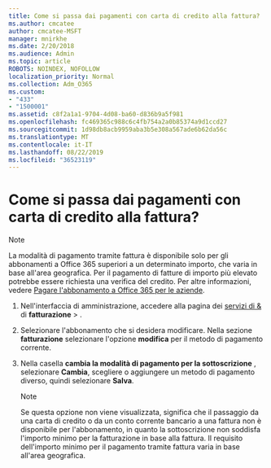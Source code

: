 ```yaml
---
title: Come si passa dai pagamenti con carta di credito alla fattura?
ms.author: cmcatee
author: cmcatee-MSFT
manager: mnirkhe
ms.date: 2/20/2018
ms.audience: Admin
ms.topic: article
ROBOTS: NOINDEX, NOFOLLOW
localization_priority: Normal
ms.collection: Adm_O365
ms.custom:
- "433"
- "1500001"
ms.assetid: c8f2a1a1-9704-4d08-ba60-d836b9a5f981
ms.openlocfilehash: fc469365c988c6c4fb754a2a0b85374a9d1ccd27
ms.sourcegitcommit: 1d98db8acb9959aba3b5e308a567ade6b62da56c
ms.translationtype: MT
ms.contentlocale: it-IT
ms.lasthandoff: 08/22/2019
ms.locfileid: "36523119"
---
```

# <a name="how-do-i-change-from-credit-card-payments-to-invoice"></a>Come si passa dai pagamenti con carta di credito alla fattura?

> [!NOTE]
> La modalità di pagamento tramite fattura è disponibile solo per gli abbonamenti a Office 365 superiori a un determinato importo, che varia in base all'area geografica. Per il pagamento di fatture di importo più elevato potrebbe essere richiesta una verifica del credito. Per altre informazioni, vedere [Pagare l'abbonamento a Office 365 per le aziende](https://docs.microsoft.com/office365/admin/subscriptions-and-billing/pay-for-your-subscription).
  
1. Nell'interfaccia di amministrazione, accedere alla pagina dei [servizi di &](https://go.microsoft.com/fwlink/p/?linkid=842054) di **fatturazione** \> .

2. Selezionare l'abbonamento che si desidera modificare. Nella sezione **fatturazione** selezionare l'opzione **modifica** per il metodo di pagamento corrente.

3. Nella casella **cambia la modalità di pagamento per la sottoscrizione** , selezionare **Cambia**, scegliere o aggiungere un metodo di pagamento diverso, quindi selezionare **Salva**.

   > [!NOTE]
   > Se questa opzione non viene visualizzata, significa che il passaggio da una carta di credito o da un conto corrente bancario a una fattura non è disponibile per l'abbonamento, in quanto la sottoscrizione non soddisfa l'importo minimo per la fatturazione in base alla fattura. Il requisito dell'importo minimo per il pagamento tramite fattura varia in base all'area geografica.
  
